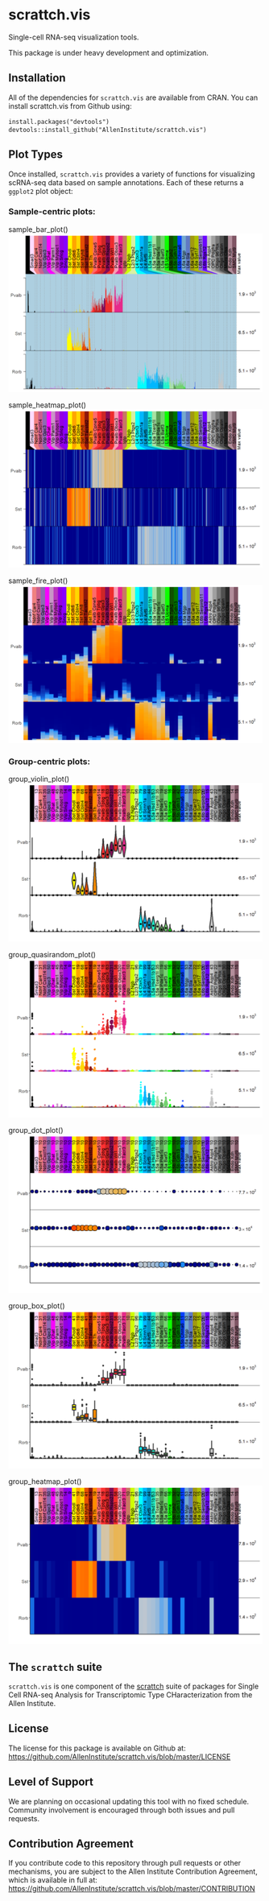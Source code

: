 # scrattch.vis

Single-cell RNA-seq visualization tools.  

This package is under heavy development and optimization.  

## Installation

All of the dependencies for `scrattch.vis` are available from CRAN. You can install scrattch.vis from Github using:

```
install.packages("devtools")
devtools::install_github("AllenInstitute/scrattch.vis")
```

## Plot Types

Once installed, `scrattch.vis` provides a variety of functions for visualizing scRNA-seq data based on sample annotations. Each of these returns a `ggplot2` plot object:

### Sample-centric plots:

sample_bar_plot()
![](man/figures/sample_bar_plot.png?raw=true)  

sample_heatmap_plot()
![](man/figures/sample_heatmap_plot.png?raw=true)  

sample_fire_plot()
![](man/figures/sample_fire_plot.png?raw=true)

### Group-centric plots:

group_violin_plot()
![](man/figures/group_violin_plot.png?raw=true)  

group_quasirandom_plot()
![](man/figures/group_quasirandom_plot.png?raw=true)  

group_dot_plot()
![](man/figures/group_dot_plot.png?raw=true)  

group_box_plot()
![](man/figures/group_box_plot.png?raw=true)  

group_heatmap_plot()
![](man/figures/group_heatmap_plot.png?raw=true)  

## The `scrattch` suite

`scrattch.vis` is one component of the [scrattch](https://github.com/AllenInstitute/scrattch/) suite of packages for Single Cell RNA-seq Analysis for Transcriptomic Type CHaracterization from the Allen Institute.

## License

The license for this package is available on Github at: https://github.com/AllenInstitute/scrattch.vis/blob/master/LICENSE

## Level of Support

We are planning on occasional updating this tool with no fixed schedule. Community involvement is encouraged through both issues and pull requests.

## Contribution Agreement

If you contribute code to this repository through pull requests or other mechanisms, you are subject to the Allen Institute Contribution Agreement, which is available in full at: https://github.com/AllenInstitute/scrattch.vis/blob/master/CONTRIBUTION
